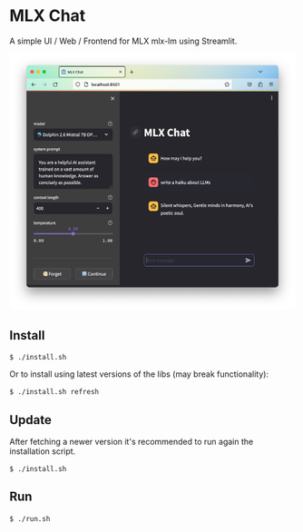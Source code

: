 # MLX Chat

A simple UI / Web / Frontend for MLX mlx-lm using Streamlit.

![](screenshot.png)

## Install

```shell
$ ./install.sh
```

Or to install using latest versions of the libs (may break functionality):

```shell
$ ./install.sh refresh
```

## Update

After fetching a newer version it's recommended to run again the installation script.

```shell
$ ./install.sh
```

## Run

```shell
$ ./run.sh
```
